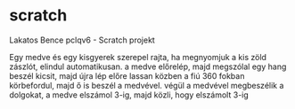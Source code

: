 # scratch

Lakatos Bence pclqv6 - Scratch projekt

Egy medve és egy kisgyerek szerepel rajta,
ha megnyomjuk a kis zöld zászlót, elindul automatikusan.
a medve előrelép, majd megszólal egy hang
beszél kicsit,
majd újra lép előre lassan
közben a fiú 360 fokban körbefordul,
majd ő is beszél a medvével.
végül a medvével megbeszélik a dolgokat,
a medve elszámol 3-ig, majd közli, hogy elszámolt 3-ig
